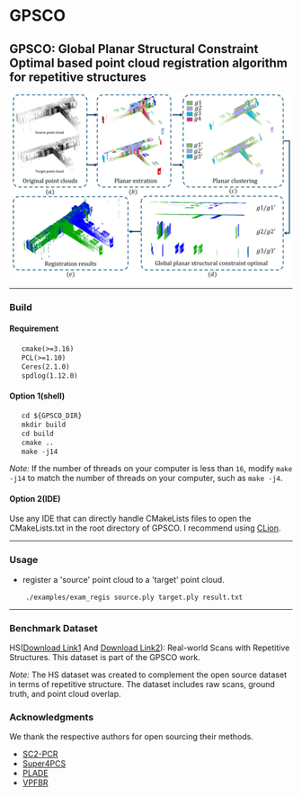 # GPSCO

## GPSCO: Global Planar Structural Constraint Optimal based point cloud registration algorithm for repetitive structures

![flowchart.jpg](flowchart.jpg)

---

### Build

#### Requirement

 ```
    cmake(>=3.16)
    PCL(>=1.10)
    Ceres(2.1.0)
    spdlog(1.12.0)
 ```

#### Option 1(shell)

 ```
    cd ${GPSCO_DIR}
    mkdir build
    cd build
    cmake ..
    make -j14
 ```
*Note:* If the number of threads on your computer is less than `16`, 
modify `make -j14` to match the number of threads on your computer, such as `make -j4`.

#### Option 2(IDE)

Use any IDE that can directly handle CMakeLists files to open the CMakeLists.txt in the root directory of GPSCO. I recommend using [CLion](https://www.jetbrains.com/clion/).

---

### Usage

* register a 'source' point cloud to a 'target' point cloud.

```
    ./examples/exam_regis source.ply target.ply result.txt
```

---

### Benchmark Dataset

HS([Download Link1](https://drive.google.com/drive/folders/1OFHm4iSt0wIle2MeTROb93jYmVoc37mR?usp=sharing) And [Download Link2](https://pan.baidu.com/s/14ZvvR6qfYkQkbzvjEzspjg?pwd=lwcl)): Real-world Scans with Repetitive Structures. This dataset is part of the GPSCO work.

*Note:* The HS dataset was created to complement the open source dataset in terms of repetitive structure. 
The dataset includes raw scans, ground truth, and point cloud overlap.

### Acknowledgments

We thank the respective authors for open sourcing their methods.

* [SC2-PCR](https://github.com/ZhiChen902/SC2-PCR)
* [Super4PCS](https://github.com/nmellado/Super4PCS)
* [PLADE](https://github.com/chsl/PLADE)
* [VPFBR](https://github.com/zhanjiawang/VPFBR-L)
